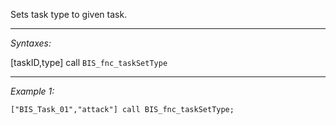 Sets task type to given task.


---
*Syntaxes:*

[taskID,type] call `BIS_fnc_taskSetType`

---
*Example 1:*

```sqf
["BIS_Task_01","attack"] call BIS_fnc_taskSetType;
```
